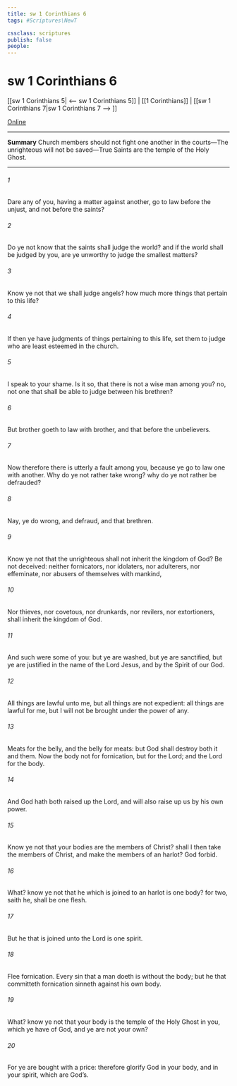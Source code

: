 ```yaml
---
title: sw 1 Corinthians 6
tags: #Scriptures\NewT

cssclass: scriptures
publish: false
people:
---
```


# sw 1 Corinthians 6
[[sw 1 Corinthians 5| <-- sw 1 Corinthians 5]] | [[1 Corinthians]] | [[sw 1 Corinthians 7|sw 1 Corinthians 7 --> ]]

[Online](https://churchofjesuschrist.org/study/scriptures/nt/1-cor/6?lang=eng)

---
__Summary__
Church members should not fight one another in the courts—The unrighteous will not be saved—True Saints are the temple of the Holy Ghost.

---
###### 1 
Dare any of you, having a matter against another, go to law before the unjust, and not before the saints?

###### 2 
Do ye not know that the saints shall judge the world? and if the world shall be judged by you, are ye unworthy to judge the smallest matters?

###### 3 
Know ye not that we shall judge angels? how much more things that pertain to this life?

###### 4 
If then ye have judgments of things pertaining to this life, set them to judge who are least esteemed in the church.

###### 5 
I speak to your shame. Is it so, that there is not a wise man among you? no, not one that shall be able to judge between his brethren?

###### 6 
But brother goeth to law with brother, and that before the unbelievers.

###### 7 
Now therefore there is utterly a fault among you, because ye go to law one with another. Why do ye not rather take wrong? why do ye not rather  be defrauded?

###### 8 
Nay, ye do wrong, and defraud, and that  brethren.

###### 9 
Know ye not that the unrighteous shall not inherit the kingdom of God? Be not deceived: neither fornicators, nor idolaters, nor adulterers, nor effeminate, nor abusers of themselves with mankind,

###### 10 
Nor thieves, nor covetous, nor drunkards, nor revilers, nor extortioners, shall inherit the kingdom of God.

###### 11 
And such were some of you: but ye are washed, but ye are sanctified, but ye are justified in the name of the Lord Jesus, and by the Spirit of our God.

###### 12 
All things are lawful unto me, but all things are not expedient: all things are lawful for me, but I will not be brought under the power of any.

###### 13 
Meats for the belly, and the belly for meats: but God shall destroy both it and them. Now the body  not for fornication, but for the Lord; and the Lord for the body.

###### 14 
And God hath both raised up the Lord, and will also raise up us by his own power.

###### 15 
Know ye not that your bodies are the members of Christ? shall I then take the members of Christ, and make  the members of an harlot? God forbid.

###### 16 
What? know ye not that he which is joined to an harlot is one body? for two, saith he, shall be one flesh.

###### 17 
But he that is joined unto the Lord is one spirit.

###### 18 
Flee fornication. Every sin that a man doeth is without the body; but he that committeth fornication sinneth against his own body.

###### 19 
What? know ye not that your body is the temple of the Holy Ghost  in you, which ye have of God, and ye are not your own?

###### 20 
For ye are bought with a price: therefore glorify God in your body, and in your spirit, which are God’s.

